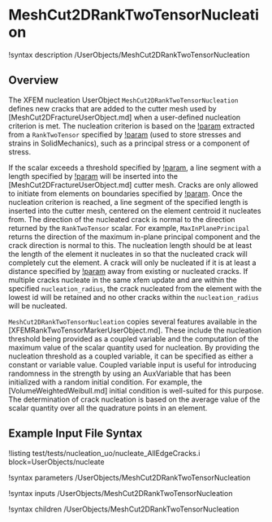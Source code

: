 # MeshCut2DRankTwoTensorNucleation

!syntax description /UserObjects/MeshCut2DRankTwoTensorNucleation

## Overview

The XFEM nucleation UserObject `MeshCut2DRankTwoTensorNucleation` defines new cracks that are added to the cutter
mesh used by [MeshCut2DFractureUserObject.md] when a user-defined nucleation criterion is met.
The nucleation criterion is based on the [!param](/UserObjects/MeshCut2DRankTwoTensorNucleation/scalar_type) extracted from a `RankTwoTensor` specified by [!param](/UserObjects/MeshCut2DRankTwoTensorNucleation/tensor) (used to store stresses and strains in SolidMechanics),
such as a principal stress or a component of stress.

If the scalar exceeds a threshold specified by [!param](/UserObjects/MeshCut2DRankTwoTensorNucleation/nucleation_threshold), a line segment with a length specified by [!param](/UserObjects/MeshCut2DRankTwoTensorNucleation/nucleation_length) will be inserted
into the [MeshCut2DFractureUserObject.md] cutter mesh.
Cracks are only allowed to initiate from elements on boundaries specified by [!param](/UserObjects/MeshCut2DRankTwoTensorNucleation/initiate_on_boundary).
Once the nucleation criterion is reached, a line segment of the specified length is inserted into the cutter mesh,
centered on the element centroid it nucleates from.
The direction of the nucleated crack is normal to the direction returned by the `RankTwoTensor` scalar.
For example, `MaxInPlanePrincipal` returns the direction of the maximum in-plane principal component and the crack direction is normal to this.
The nucleation length should be at least the length of the element it nucleates in so that the nucleated crack will completely cut the element.
A crack will only be nucleated if it is at least a distance specified by [!param](/UserObjects/MeshCut2DRankTwoTensorNucleation/nucleation_radius) away from existing or nucleated cracks.
If multiple cracks nucleate in the same xfem update and are within the specified `nucleation_radius`, the crack nucleated from the element with the lowest id will be retained and no other cracks within the `nucleation_radius` will be nucleated.

`MeshCut2DRankTwoTensorNucleation` copies several features available in the [XFEMRankTwoTensorMarkerUserObject.md].
These include the nucleation threshold being provided as a coupled variable and the computation of the maximum value of the scalar
quantity used for nucleation.
By providing the nucleation threshold as a coupled variable, it can be specified as either a constant or variable value.
Coupled variable input is useful for introducing randomness in the strength by using an AuxVariable that has been initialized
with a random initial condition. For example, the [VolumeWeightedWeibull.md] initial condition is well-suited for this purpose.
The determination of crack nucleation is based on the average value of the scalar quantity over all the quadrature points in an element.

## Example Input File Syntax

!listing test/tests/nucleation_uo/nucleate_AllEdgeCracks.i block=UserObjects/nucleate

!syntax parameters /UserObjects/MeshCut2DRankTwoTensorNucleation

!syntax inputs /UserObjects/MeshCut2DRankTwoTensorNucleation

!syntax children /UserObjects/MeshCut2DRankTwoTensorNucleation
